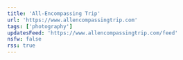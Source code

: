 ```yaml
---
title: 'All-Encompassing Trip'
url: 'https://www.allencompassingtrip.com'
tags: ['photography']
updatesFeed: 'https://www.allencompassingtrip.com/feed'
nsfw: false
rss: true
---
```

